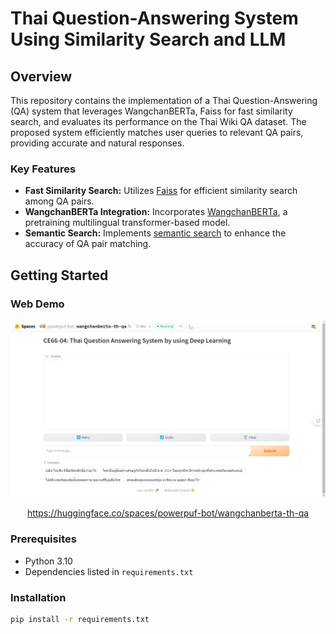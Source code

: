 # Thai Question-Answering System Using Similarity Search and LLM

## Overview

This repository contains the implementation of a Thai Question-Answering (QA) system that leverages WangchanBERTa, Faiss for fast similarity search, and evaluates its performance on the Thai Wiki QA dataset. The proposed system efficiently matches user queries to relevant QA pairs, providing accurate and natural responses.

### Key Features

- **Fast Similarity Search:** Utilizes [Faiss](https://github.com/facebookresearch/faiss) for efficient similarity search among QA pairs.
- **WangchanBERTa Integration:** Incorporates [WangchanBERTa](https://huggingface.co/airesearch/wangchanberta-base-att-spm-uncased), a pretraining multilingual transformer-based model.
- **Semantic Search:** Implements [semantic search](https://doi.org/10.48550/arXiv.1908.10084) to enhance the accuracy of QA pair matching.

## Getting Started

### Web Demo

![alt text](data/demo.png)

<p style="text-align: center;"><a href="https://huggingface.co/spaces/powerpuf-bot/wangchanberta-th-qa">https://huggingface.co/spaces/powerpuf-bot/wangchanberta-th-qa</a></p>

### Prerequisites

- Python 3.10
- Dependencies listed in `requirements.txt`

### Installation

```bash
pip install -r requirements.txt
```
